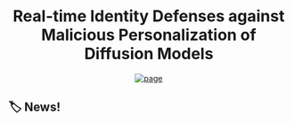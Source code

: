 <p align="center">

  <h1 align="center">Real-time Identity Defenses against Malicious Personalization of Diffusion Models</h1>
</p>
  <p align="center">
    <a href="[[http://arxiv.org/abs/2311.01410](https://arxiv.org/pdf/2412.09844)](https://arxiv.org/abs/2412.09844)"><img alt='page' src="https://img.shields.io/badge/Arxix-2412.09844-red"></a>
  </p>

## :label: News!

